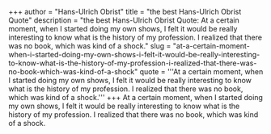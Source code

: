 +++
author = "Hans-Ulrich Obrist"
title = "the best Hans-Ulrich Obrist Quote"
description = "the best Hans-Ulrich Obrist Quote: At a certain moment, when I started doing my own shows, I felt it would be really interesting to know what is the history of my profession. I realized that there was no book, which was kind of a shock."
slug = "at-a-certain-moment-when-i-started-doing-my-own-shows-i-felt-it-would-be-really-interesting-to-know-what-is-the-history-of-my-profession-i-realized-that-there-was-no-book-which-was-kind-of-a-shock"
quote = '''At a certain moment, when I started doing my own shows, I felt it would be really interesting to know what is the history of my profession. I realized that there was no book, which was kind of a shock.'''
+++
At a certain moment, when I started doing my own shows, I felt it would be really interesting to know what is the history of my profession. I realized that there was no book, which was kind of a shock.

